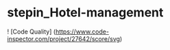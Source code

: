 # stepin_Hotel-management
! [Code Quality] (https://www.code-inspector.com/project/27642/score/svg)
